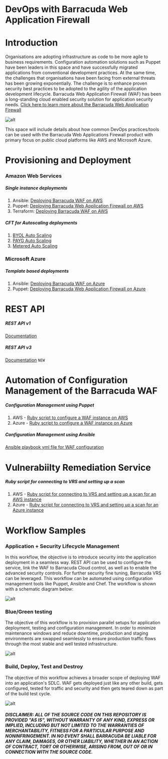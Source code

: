 # DevOps with Barracuda Web Application Firewall

# Introduction

Organisations are adopting infrastructure as code to be more agile to business requirements. Configuration automation solutions such as Puppet have been leaders in this space and have successfully migrated applications from conventional development practices. At the same time, the challenges that organisations have been facing from external threats has been growing exponentially. The challenge is to enhance proven security best practices to be adopted to the agility of the application development lifecycle. Barracuda Web Application Firewall (WAF) has been a long-standing cloud enabled security solution for application security needs. [Click here to learn more about the Barracuda Web Application Firewall](https://campus.barracuda.com/product/webapplicationfirewall/) 

![alt](https://www.barracuda.com/assets/img/sections/programs/azure/img_app-security_diagram1.png)


This space will include details about how common DevOps practices/tools can be used with the Barracuda Web Applications Firewall product with primary focus on public cloud platforms like AWS and Microsoft Azure.

# Provisioning and Deployment
### Amazon Web Services
##### Single instance deployments
1. Ansible: [Deploying Barracuda WAF on AWS](https://github.com/barracudanetworks/waf-automation/blob/master/waf-ansible/waf_ec2.yml)
2. Puppet: [Deploying Barracuda Web Application Firewall on AWS](https://github.com/barracudanetworks/waf-automation/tree/master/waf-puppet/aws)
3. Terraform: [Deploying Barracuda WAF on AWS](https://github.com/barracudanetworks/waf-automation/tree/master/waf-terraform/WAF)
##### CFT for Autoscaling deployments
1. [BYOL Auto Scaling](https://campus.barracuda.com/product/webapplicationfirewall/article/WAF/BYOLAutoScaling/)
2. [PAYG Auto Scaling](https://campus.barracuda.com/product/webapplicationfirewall/article/display/BWAFv76/73007159/)
3. [Metered Auto Scaling](https://campus.barracuda.com/product/webapplicationfirewall/article/display/BWAFv76/68361418/)
### Microsoft Azure
##### Template based deployments
1. Ansible: [Deploying Barracuda WAF on Azure](https://github.com/barracudanetworks/waf-automation/blob/master/waf-ansible/azure_vm_create.yaml)
2. Puppet: [Deploying Barracuda Web Application Firewall on Azure](https://github.com/barracudanetworks/waf-automation/tree/master/waf-puppet/azureinfra)
# REST API
##### REST API v1
[Documentation](https://campus.barracuda.com/product/webapplicationfirewall/article/WAF/RESTAPI/)
##### REST API v3
[Documentation](https://campus.barracuda.com/product/webapplicationfirewall/api) `NEW`
# Automation of Configuration Management of the Barracuda WAF
##### Configuration Management using Puppet
1. AWS - [Ruby script to configure a WAF instance on AWS](https://github.com/barracudanetworks/waf-automation/blob/master/waf-on-aws/Ruby/configuring-waf-on-aws.rb)
2. Azure - [Ruby script to configure a WAF instance on Azure](https://github.com/barracudanetworks/waf-automation/blob/master/waf-on-azure/Ruby/configuring-waf-on-azure.rb)
##### Configuration Management using Ansible
[Ansible playbook yml file for WAF configuration](https://github.com/barracudanetworks/waf-automation/blob/master/waf-ansible/waf_config_sample.yml)

# Vulnerabiilty Remediation Service
##### Ruby script for connecting to VRS and setting up a scan
1. AWS - [Ruby script for connecting to VRS and setting up a scan for an AWS instance](https://github.com/barracudanetworks/waf-automation/blob/master/VRS/ruby-vrs-aws.rb)
2. Azure - [Ruby script for connecting to VRS and setting up a scan for an Azure instance](https://github.com/barracudanetworks/waf-automation/blob/master/VRS/ruby-vrs-azure.rb)
# Workflow Samples
### Application + Security Lifecycle Management
In this workflow, the objective is to introduce security into the application deployment in a seamless way. REST API can be used to configure the service, link the WAF to Barracuda Cloud control, as well as to enable the advanced security controls. For further security fine tuning, Barracuda VRS can be leveraged. This workflow can be automated using configuration management tools like Puppet, Ansible and Chef. The workflow is shown with a schematic diagram below:

![alt](https://github.com/barracudanetworks/waf-automation/blob/master/images/Screen%20Shot%202017-09-07%20at%2011.19.23%20AM.png)

### Blue/Green testing
The objective of this workflow is to provision parallel setups for application deployment, testing and configuration management. In order to minimize maintenance windows and reduce downtime, production and staging environments are swapped seamlessly to ensure production traffic flows through the most stable and well tested infrastructure.

![alt](https://github.com/barracudanetworks/waf-automation/blob/master/images/Screen%20Shot%202017-09-07%20at%2011.20.39%20AM.png)

### Build, Deploy, Test and Destroy
The objective of this workflow achieves a broader scope of deploying WAF into an application's SDLC. WAF gets deployed just like any other build, gets configured, tested for traffic and security and then gets teared down as part of the build test cycle.

![alt](https://github.com/barracudanetworks/waf-automation/blob/master/images/Screen%20Shot%202017-09-07%20at%2011.21.15%20AM.png)

##### DISCLAIMER: ALL OF THE SOURCE CODE ON THIS REPOSITORY IS PROVIDED "AS IS", WITHOUT WARRANTY OF ANY KIND, EXPRESS OR IMPLIED, INCLUDING BUT NOT LIMITED TO THE WARRANTIES OF MERCHANTABILITY, FITNESS FOR A PARTICULAR PURPOSE AND NONINFRINGEMENT. IN NO EVENT SHALL BARRACUDA BE LIABLE FOR ANY CLAIM, DAMAGES, OR OTHER LIABILITY, WHETHER IN AN ACTION OF CONTRACT, TORT OR OTHERWISE, ARISING FROM, OUT OF OR IN CONNECTION WITH THE SOURCE CODE. #####
